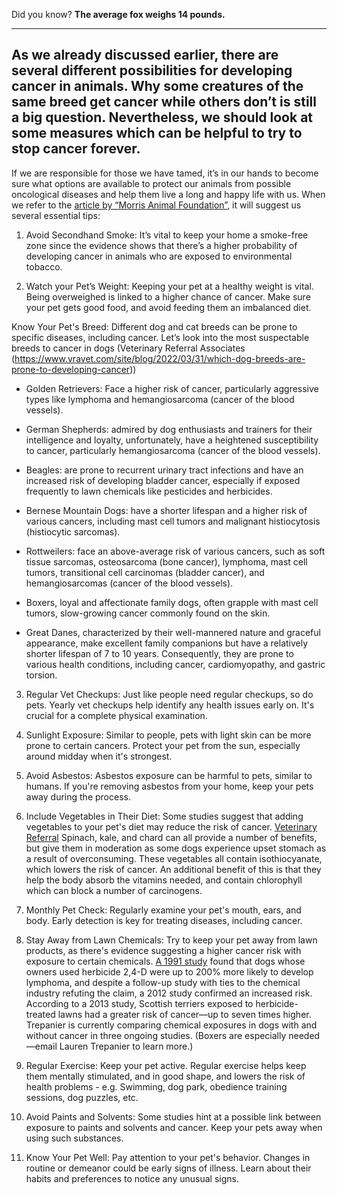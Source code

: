 Did you know? **The average fox weighs 14 pounds.**

<hr>
<h2>As we already discussed earlier, there are several different possibilities for developing cancer in animals. Why some creatures of the same breed get cancer while others don’t is still a big question. Nevertheless, we should look at some measures which can be helpful to try to stop cancer forever.</h2>

If we are responsible for those we have tamed, it’s in our hands to become sure what options are available to protect our animals from possible oncological diseases and help them live a long and happy life with us. When we refer to the [article by “Morris Animal Foundation”](https://www.morrisanimalfoundation.org/article/tips-keep-your-pet-healthy-and-actions-you-can-take-stop-cancer-furever#:~:text=Avoid%20long%2Dterm%20exposure%20to,it%20is%20strongest%2C%20around%20midday.), it will suggest us several essential tips:

1. Avoid Secondhand Smoke: It’s vital to keep your home a smoke-free zone since the evidence shows that there’s a higher probability of developing cancer in animals who are exposed to environmental tobacco.

2. Watch your Pet’s Weight: Keeping your pet at a healthy weight is vital. Being overweighed is linked to a higher chance of cancer. Make sure your pet gets good food, and avoid feeding them an imbalanced diet.

Know Your Pet's Breed: Different dog and cat breeds can be prone to specific diseases, including cancer. Let’s look into the most suspectable breeds to cancer in dogs (Veterinary Referral Associates (https://www.vravet.com/site/blog/2022/03/31/which-dog-breeds-are-prone-to-developing-cancer))

+ Golden Retrievers: Face a higher risk of cancer, particularly aggressive types like lymphoma and hemangiosarcoma (cancer of the blood vessels). 
+ German Shepherds: admired by dog enthusiasts and trainers for their intelligence and loyalty, unfortunately, have a heightened susceptibility to cancer, particularly hemangiosarcoma (cancer of the blood vessels).

+ Beagles: are prone to recurrent urinary tract infections and have an increased risk of developing bladder cancer, especially if exposed frequently to lawn chemicals like pesticides and herbicides.

+ Bernese Mountain Dogs: have a shorter lifespan and a higher risk of various cancers, including mast cell tumors and malignant histiocytosis (histiocytic sarcomas).
+ Rottweilers: face an above-average risk of various cancers, such as soft tissue sarcomas, osteosarcoma (bone cancer), lymphoma, mast cell tumors, transitional cell carcinomas (bladder cancer), and hemangiosarcomas (cancer of the blood vessels).
+ Boxers, loyal and affectionate family dogs, often grapple with mast cell tumors, slow-growing cancer commonly found on the skin.

+ Great Danes, characterized by their well-mannered nature and graceful appearance, make excellent family companions but have a relatively shorter lifespan of 7 to 10 years. Consequently, they are prone to various health conditions, including cancer, cardiomyopathy, and gastric torsion.


3. Regular Vet Checkups: Just like people need regular checkups, so do pets. Yearly vet checkups help identify any health issues early on. It's crucial for a complete physical examination.

4. Sunlight Exposure: Similar to people, pets with light skin can be more prone to certain cancers. Protect your pet from the sun, especially around midday when it's strongest.

5. Avoid Asbestos: Asbestos exposure can be harmful to pets, similar to humans. If you're removing asbestos from your home, keep your pets away during the process.

6. Include Vegetables in Their Diet: Some studies suggest that adding vegetables to your pet's diet may reduce the risk of cancer. [Veterinary Referral](https://www.vravet.com/site/blog/2022/03/31/which-dog-breeds-are-prone-to-developing-cancer) Spinach, kale, and chard can all provide a number of benefits, but give them in moderation as some dogs experience upset stomach as a result of overconsuming. These vegetables all contain isothiocyanate, which lowers the risk of cancer. An additional benefit of this is that they help the body absorb the vitamins needed, and contain chlorophyll which can block a number of carcinogens.

7. Monthly Pet Check: Regularly examine your pet's mouth, ears, and body. Early detection is key for treating diseases, including cancer.

8. Stay Away from Lawn Chemicals: Try to keep your pet away from lawn products, as there's evidence suggesting a higher cancer risk with exposure to certain chemicals. [A 1991 study](https://www.humanesociety.org/news/dogs-lawn-care-and-cancer#:~:text=%E2%80%9CAlthough%20there%20are%20still%20a,sake%20of%20their%20pets%20and) found that dogs whose owners used herbicide 2,4-D were up to 200% more likely to develop lymphoma, and despite a follow-up study with ties to the chemical industry refuting the claim, a 2012 study confirmed an increased risk. According to a 2013 study, Scottish terriers exposed to herbicide-treated lawns had a greater risk of cancer—up to seven times higher. Trepanier is currently comparing chemical exposures in dogs with and without cancer in three ongoing studies. (Boxers are especially needed—email Lauren Trepanier to learn more.)

9. Regular Exercise: Keep your pet active. Regular exercise helps keep them mentally stimulated, and in good shape, and lowers the risk of health problems - e.g. Swimming, dog park, obedience training sessions, dog puzzles, etc.

10. Avoid Paints and Solvents: Some studies hint at a possible link between exposure to paints and solvents and cancer. Keep your pets away when using such substances.

11. Know Your Pet Well: Pay attention to your pet's behavior. Changes in routine or demeanor could be early signs of illness. Learn about their habits and preferences to notice any unusual signs.